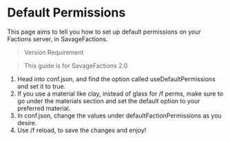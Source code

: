 # Default Permissions
This page aims to tell you how to set up default permissions on your Factions server, in SavageFactions.

> Version Requirement

> This guide is for SavageFactions 2.0

1. Head into conf.json, and find the option called useDefaultPermissions and set it to true.
1. If you use a material like clay, instead of glass for /f perms, make sure to go under the materials section and set the default option to your preferred material.
1. In conf.json, change the values under defaultFactionPermissions as you desire.
1. Use /f reload, to save the changes and enjoy!
